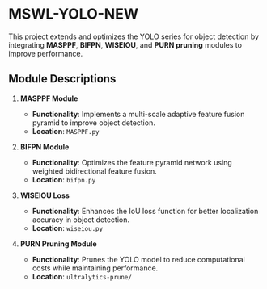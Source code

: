 # MSWL-YOLO-NEW
This project extends and optimizes the YOLO series for object detection by integrating **MASPPF**, **BIFPN**, **WISEIOU**, and **PURN pruning** modules to improve performance.


## Module Descriptions

1. **MASPPF Module**  
   - **Functionality**: Implements a multi-scale adaptive feature fusion pyramid to improve object detection.  
   - **Location**: `MASPPF.py`

2. **BIFPN Module**  
   - **Functionality**: Optimizes the feature pyramid network using weighted bidirectional feature fusion.  
   - **Location**: `bifpn.py`

3. **WISEIOU Loss**  
   - **Functionality**: Enhances the IoU loss function for better localization accuracy in object detection.  
   - **Location**: `wiseiou.py`

4. **PURN Pruning Module**  
   - **Functionality**: Prunes the YOLO model to reduce computational costs while maintaining performance.  
   - **Location**: `ultralytics-prune/`
